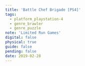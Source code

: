```yaml
---
title: 'Battle Chef Brigade [PS4]'
tags:
  - platform_playstation-4
  - genre_brawler
  - genre_puzzle
note: 'Limited Run Games'
digital: false
physical: true
guide: false
pending: false
date: 2019-02-28
---
```

